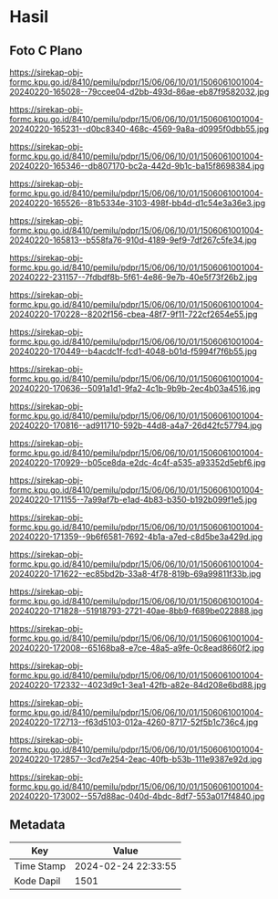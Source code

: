 # Hasil

## Foto C Plano

https://sirekap-obj-formc.kpu.go.id/8410/pemilu/pdpr/15/06/06/10/01/1506061001004-20240220-165028--79ccee04-d2bb-493d-86ae-eb87f9582032.jpg

https://sirekap-obj-formc.kpu.go.id/8410/pemilu/pdpr/15/06/06/10/01/1506061001004-20240220-165231--d0bc8340-468c-4569-9a8a-d0995f0dbb55.jpg

https://sirekap-obj-formc.kpu.go.id/8410/pemilu/pdpr/15/06/06/10/01/1506061001004-20240220-165346--db807170-bc2a-442d-9b1c-ba15f8698384.jpg

https://sirekap-obj-formc.kpu.go.id/8410/pemilu/pdpr/15/06/06/10/01/1506061001004-20240220-165526--81b5334e-3103-498f-bb4d-d1c54e3a36e3.jpg

https://sirekap-obj-formc.kpu.go.id/8410/pemilu/pdpr/15/06/06/10/01/1506061001004-20240220-165813--b558fa76-910d-4189-9ef9-7df267c5fe34.jpg

https://sirekap-obj-formc.kpu.go.id/8410/pemilu/pdpr/15/06/06/10/01/1506061001004-20240222-231157--7fdbdf8b-5f61-4e86-9e7b-40e5f73f26b2.jpg

https://sirekap-obj-formc.kpu.go.id/8410/pemilu/pdpr/15/06/06/10/01/1506061001004-20240220-170228--8202f156-cbea-48f7-9f11-722cf2654e55.jpg

https://sirekap-obj-formc.kpu.go.id/8410/pemilu/pdpr/15/06/06/10/01/1506061001004-20240220-170449--b4acdc1f-fcd1-4048-b01d-f5994f7f6b55.jpg

https://sirekap-obj-formc.kpu.go.id/8410/pemilu/pdpr/15/06/06/10/01/1506061001004-20240220-170636--5091a1d1-9fa2-4c1b-9b9b-2ec4b03a4516.jpg

https://sirekap-obj-formc.kpu.go.id/8410/pemilu/pdpr/15/06/06/10/01/1506061001004-20240220-170816--ad911710-592b-44d8-a4a7-26d42fc57794.jpg

https://sirekap-obj-formc.kpu.go.id/8410/pemilu/pdpr/15/06/06/10/01/1506061001004-20240220-170929--b05ce8da-e2dc-4c4f-a535-a93352d5ebf6.jpg

https://sirekap-obj-formc.kpu.go.id/8410/pemilu/pdpr/15/06/06/10/01/1506061001004-20240220-171155--7a99af7b-e1ad-4b83-b350-b192b099f1e5.jpg

https://sirekap-obj-formc.kpu.go.id/8410/pemilu/pdpr/15/06/06/10/01/1506061001004-20240220-171359--9b6f6581-7692-4b1a-a7ed-c8d5be3a429d.jpg

https://sirekap-obj-formc.kpu.go.id/8410/pemilu/pdpr/15/06/06/10/01/1506061001004-20240220-171622--ec85bd2b-33a8-4f78-819b-69a99811f33b.jpg

https://sirekap-obj-formc.kpu.go.id/8410/pemilu/pdpr/15/06/06/10/01/1506061001004-20240220-171828--51918793-2721-40ae-8bb9-f689be022888.jpg

https://sirekap-obj-formc.kpu.go.id/8410/pemilu/pdpr/15/06/06/10/01/1506061001004-20240220-172008--65168ba8-e7ce-48a5-a9fe-0c8ead8660f2.jpg

https://sirekap-obj-formc.kpu.go.id/8410/pemilu/pdpr/15/06/06/10/01/1506061001004-20240220-172332--4023d9c1-3ea1-42fb-a82e-84d208e6bd88.jpg

https://sirekap-obj-formc.kpu.go.id/8410/pemilu/pdpr/15/06/06/10/01/1506061001004-20240220-172713--f63d5103-012a-4260-8717-52f5b1c736c4.jpg

https://sirekap-obj-formc.kpu.go.id/8410/pemilu/pdpr/15/06/06/10/01/1506061001004-20240220-172857--3cd7e254-2eac-40fb-b53b-111e9387e92d.jpg

https://sirekap-obj-formc.kpu.go.id/8410/pemilu/pdpr/15/06/06/10/01/1506061001004-20240220-173002--557d88ac-040d-4bdc-8df7-553a017f4840.jpg


## Metadata

| Key        | Value               |
| ---------- | ------------------- |
| Time Stamp | 2024-02-24 22:33:55 |
| Kode Dapil | 1501                |



